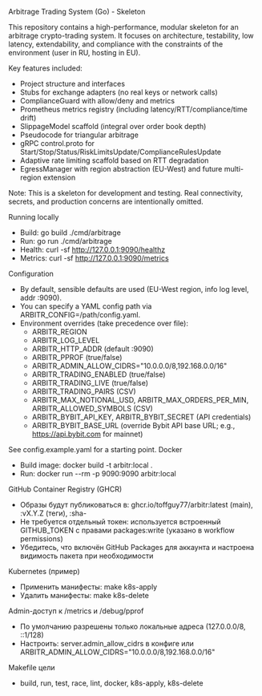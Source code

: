 Arbitrage Trading System (Go) - Skeleton

This repository contains a high-performance, modular skeleton for an arbitrage crypto-trading system. It focuses on architecture, testability, low latency, extendability, and compliance with the constraints of the environment (user in RU, hosting in EU).

Key features included:
- Project structure and interfaces
- Stubs for exchange adapters (no real keys or network calls)
- ComplianceGuard with allow/deny and metrics
- Prometheus metrics registry (including latency/RTT/compliance/time drift)
- SlippageModel scaffold (integral over order book depth)
- Pseudocode for triangular arbitrage
- gRPC control.proto for Start/Stop/Status/RiskLimitsUpdate/ComplianceRulesUpdate
- Adaptive rate limiting scaffold based on RTT degradation
- EgressManager with region abstraction (EU-West) and future multi-region extension

Note: This is a skeleton for development and testing. Real connectivity, secrets, and production concerns are intentionally omitted.

Running locally
- Build: go build ./cmd/arbitrage
- Run: go run ./cmd/arbitrage
- Health: curl -sf http://127.0.0.1:9090/healthz
- Metrics: curl -sf http://127.0.0.1:9090/metrics

Configuration
- By default, sensible defaults are used (EU-West region, info log level, addr :9090).
- You can specify a YAML config path via ARBITR_CONFIG=/path/config.yaml.
- Environment overrides (take precedence over file):
  - ARBITR_REGION
  - ARBITR_LOG_LEVEL
  - ARBITR_HTTP_ADDR (default :9090)
  - ARBITR_PPROF (true/false)
  - ARBITR_ADMIN_ALLOW_CIDRS="10.0.0.0/8,192.168.0.0/16"
  - ARBITR_TRADING_ENABLED (true/false)
  - ARBITR_TRADING_LIVE (true/false)
  - ARBITR_TRADING_PAIRS (CSV)
  - ARBITR_MAX_NOTIONAL_USD, ARBITR_MAX_ORDERS_PER_MIN, ARBITR_ALLOWED_SYMBOLS (CSV)
  - ARBITR_BYBIT_API_KEY, ARBITR_BYBIT_SECRET (API credentials)
  - ARBITR_BYBIT_BASE_URL (override Bybit API base URL; e.g., https://api.bybit.com for mainnet)

See config.example.yaml for a starting point.
Docker
- Build image: docker build -t arbitr:local .
- Run: docker run --rm -p 9090:9090 arbitr:local

GitHub Container Registry (GHCR)
- Образы будут публиковаться в: ghcr.io/toffguy77/arbitr:latest (main), :vX.Y.Z (теги), :sha-<shortsha>
- Не требуется отдельный токен: используется встроенный GITHUB_TOKEN с правами packages:write (указано в workflow permissions)
- Убедитесь, что включён GitHub Packages для аккаунта и настроена видимость пакета при необходимости

Kubernetes (пример)
- Применить манифесты: make k8s-apply
- Удалить манифесты: make k8s-delete

Admin-доступ к /metrics и /debug/pprof
- По умолчанию разрешены только локальные адреса (127.0.0.0/8, ::1/128)
- Настроить: server.admin_allow_cidrs в конфиге или ARBITR_ADMIN_ALLOW_CIDRS="10.0.0.0/8,192.168.0.0/16"

Makefile цели
- build, run, test, race, lint, docker, k8s-apply, k8s-delete
